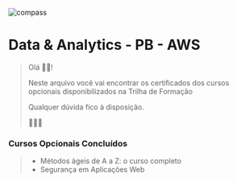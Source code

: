 ![compass](https://vetores.org/d/compass-uol.svg)

# Data & Analytics - PB - AWS

> Olá 👋🏼! 
> 
> Neste arquivo você vai encontrar os certificados dos cursos opcionais disponibilizados na Trilha de Formação
> 
> Qualquer dúvida fico à disposição. 
> 
> 👩🏻‍💻

### Cursos Opcionais Concluídos
>
> - Métodos ágeis de A a Z: o curso completo
> - Segurança em Aplicações Web
>
